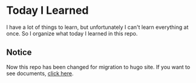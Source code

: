 Today I Learned
===============

I have a lot of things to learn, but unfortunately I can't learn everything at once.
So I organize what today I learned in this repo.

Notice
---

Now this repo has been changed for migration to hugo site.
If you want to see documents, [click here](/content/ko/docs).